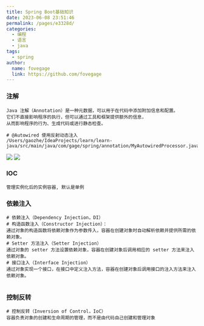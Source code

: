 ```yaml
---
title: Spring Boot基础知识
date: 2023-06-08 23:51:46
permalink: /pages/e3328d/
categories:
  - 编程
  - 语言
  - java
tags:
  - spring
author:
  name: fovegage
  link: https://github.com/fovegage
---
```


### 注解

```
Java 注解（Annotation）是一种元数据，可以用于在代码中添加附加信息和配置。
它们不直接影响程序的执行，但可以通过工具和框架提供额外的信息，
从而影响程序的行为、生成代码或进行静态检查。

# @Autowired 使用反射动态注入
/Users/gaozhe/IdeaProjects/learn/learn-java/src/main/java/com/gage/spring/annotation/MyAutowiredProcessor.java
```

![](https://obsidian-foveagge.oss-cn-beijing.aliyuncs.com/blog/zbRsiC.png)
![](https://obsidian-foveagge.oss-cn-beijing.aliyuncs.com/blog/4pcrhD.png)

### IOC

```
管理实例化后的实例容器, 默认是单例
```

### 依赖注入

```
# 依赖注入（Dependency Injection，DI）  
# 构造函数注入（Constructor Injection）：  
通过对象的构造函数将依赖对象作为参数传入，容器在创建对象时自动解析依赖并提供所需的依赖对象。  
# Setter 方法注入（Setter Injection）  
通过对象的 setter 方法设置依赖对象，容器在创建对象后调用相应的 setter 方法来注入依赖对象。  
# 接口注入（Interface Injection）  
通过对象实现一个接口，在接口中定义注入方法，容器在创建对象后调用接口的注入方法来注入依赖对象。  
  
```

### 控制反转

```
# 控制反转（Inversion of Control，IoC）  
容器负责对象的创建和生命周期的管理，而不是由代码自己创建和管理对象
```